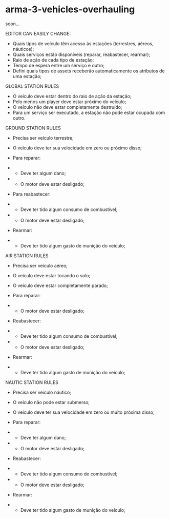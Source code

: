 # arma-3-vehicles-overhauling
soon...


EDITOR CAN EASILY CHANGE:

- Quais tipos de veículo têm acesso às estações (terrestres, aéreos, náuticos);
- Quais serviços estão disponíveis (reparar, reabastecer, rearmar);
- Raio de ação de cada tipo de estação;
- Tempo de espera entre um serviço e outro;
- Defini quais tipos de assets receberão automaticamente os atributos de uma estação;




GLOBAL STATION RULES

- O veículo deve estar dentro do raio de ação da estação;
- Pelo menos um player deve estar próximo do veículo;
- O veículo não deve estar completamente destruído;
- Para um serviço ser executado, a estação não pode estar ocupada com outro.




GROUND STATION RULES

- Precisa ser veículo terrestre; 
- O veículo deve ter sua velocidade em zero ou próximo disso; 

- Para reparar:
- - Deve ter algum dano;
- - O motor deve estar desligado;

- Para reabastecer:
- -  Deve ter tido algum consumo de combustível;
- - O motor deve estar desligado;

- Rearmar:
- - Deve ter tido algum gasto de munição do veículo;




AIR STATION RULES

- Precisa ser veículo aéreo; 
- O veículo deve estar tocando o solo;
- O veículo deve estar completamente parado;

- Para reparar:
- - O motor deve estar desligado;

- Reabastecer:
- -  Deve ter tido algum consumo de combustível;
- - O motor deve estar desligado;

- Rearmar:
- - Deve ter tido algum gasto de munição do veículo;





NAUTIC STATION RULES

- Precisa ser veículo náutico;
- O veículo não pode estar submerso;
- O veículo deve ter sua velocidade em zero ou muito próxima disso; 

- Para reparar:
- - Deve ter algum dano;
- - O motor deve estar desligado;

- Reabastecer: 
- -  Deve ter tido algum consumo de combustível;
- - O motor deve estar desligado;

- Rearmar:
- - Deve ter tido algum gasto de munição do veículo;
